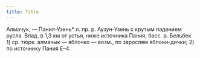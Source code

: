 ```yaml
---
title: Title
---
```


Алмачук, — Пания-Узень* л. пр. р. Аузун-Узень с крутым падением русла. Впад. в
1,3 км от устья, ниже источника Пания; басс. р. Бельбек 1) ср. тюрк. алмачык —
яблочко — возм., по зарослям яблони-дички; 2) по источнику Пания Е–4.
